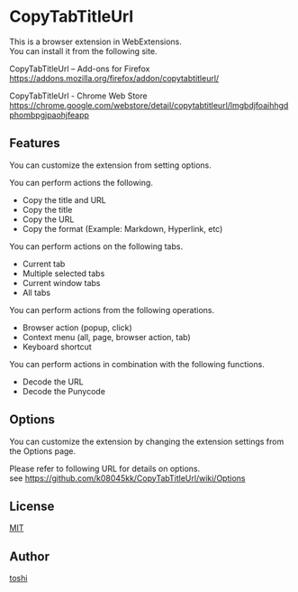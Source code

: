 ﻿CopyTabTitleUrl
===============

This is a browser extension in WebExtensions.  
You can install it from the following site.

CopyTabTitleUrl – Add-ons for Firefox  
https://addons.mozilla.org/firefox/addon/copytabtitleurl/

CopyTabTitleUrl - Chrome Web Store  
https://chrome.google.com/webstore/detail/copytabtitleurl/lmgbdjfoaihhgdphombpgjpaohjfeapp



## Features
You can customize the extension from setting options.

You can perform actions the following.
+ Copy the title and URL
+ Copy the title
+ Copy the URL
+ Copy the format (Example: Markdown, Hyperlink, etc)

You can perform actions on the following tabs.
+ Current tab
+ Multiple selected tabs
+ Current window tabs
+ All tabs

You can perform actions from the following operations.
+ Browser action (popup, click)
+ Context menu (all, page, browser action, tab)
+ Keyboard shortcut

You can perform actions in combination with the following functions.
+ Decode the URL
+ Decode the Punycode



## Options
You can customize the extension by changing the extension settings from the Options page.

Please refer to following URL for details on options.  
see https://github.com/k08045kk/CopyTabTitleUrl/wiki/Options



## License
[MIT](https://github.com/k08045kk/CopyTabTitleUrl/blob/master/LICENSE)



## Author
[toshi](https://github.com/k08045kk)


